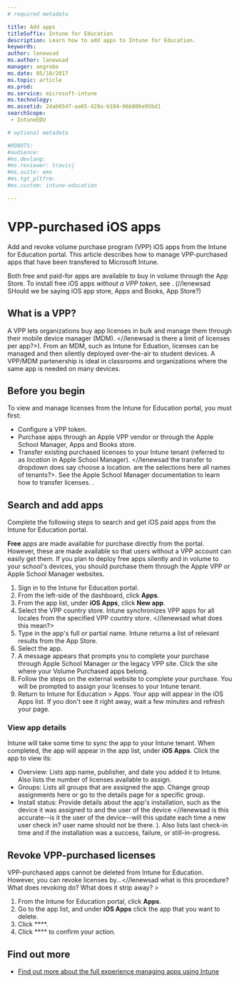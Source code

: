 ```yaml
---
# required metadata

title: Add apps
titleSuffix: Intune for Education
description: Learn how to add apps to Intune for Education.
keywords:
author: lenewsad
ms.author: lanewsad
manager: angrobe
ms.date: 05/10/2017
ms.topic: article
ms.prod:
ms.service: microsoft-intune
ms.technology:
ms.assetid: 24ab6547-aa65-428a-b184-06b806e95bd1
searchScope:
 - IntuneEDU

# optional metadata

#ROBOTS:
#audience:
#ms.devlang:
#ms.reviewer: travisj
#ms.suite: ems
#ms.tgt_pltfrm:
#ms.custom: intune-education

---
```


# VPP-purchased iOS apps

Add and revoke volume purchase program (VPP) iOS apps from the Intune for Education portal. This article describes how to manage VPP-purchased apps that have been transfered to Microsoft Intune. 

Both free and paid-for apps are available to buy in volume through the App Store. To install free iOS apps *without a VPP token*, see <add iOS apps in Intune>. (//lenewsad SHould we be saying iOS app store, Apps and Books, App Store?)

## What is a VPP?
A VPP lets organizations buy app licenses in bulk and manage them through their mobile device manager (MDM). <//lenewsad is there a limit of licenses per app?>). From an MDM, such as Intune for Eduation, licenses can be managed and then silently deployed over-the-air to student devices. A VPP/MDM partenership is ideal in classrooms and organizations where the same app is needed on many devices. 

## Before you begin
To view and manage licenses from the Intune for Education portal, you must first:
* Configure a VPP token. <link to article>
* Purchase apps through an Apple VPP vendor or through the Apple School Manager, Apps and Books store.
* Transfer existing purchased licenses to your Intune tenant (referred to as *location* in Apple School Manager). <//lenewsad the transfer to dropdown does say choose a location. are the selections here all names of tenants?>. See the Apple School Manager documentation to learn how to transfer licenses. <link to Apple docs>.

## Search and add apps
Complete the following steps to search and get iOS paid apps from the Intune for Education portal. 

 **Free** apps are made available for purchase directly from the portal. However, these are made available so that users without a VPP account can easily get them. If you plan to deploy free apps silently and in volume to your school's devices, you should purchase them through the Apple VPP or Apple School Manager websites.  

1. Sign in to the Intune for Education portal.
2. From the left-side of the dashboard, click **Apps**.
3. From the app list, under **iOS Apps**, click **New app**.
4. Select the VPP country store. Intune synchronizes VPP apps for all locales from the specified VPP country store. <//lenewsad what does this mean?>
5. Type in the app's full or partial name. Intune returns a list of relevant results from the App Store. 
6. Select the app. 
7. A message appears that prompts you to complete your purchase through Apple School Manager or the legacy VPP site. Click the site where your Volume Purchased apps belong. 
8. Follow the steps on the external website to complete your purchase. You will be prompted to assign your licenses to your Intune tenant.
9. Return to Intune for Education > Apps. Your app will appear in the iOS Apps list. If you don't see it right away, wait a few minutes and refresh your page.

### View app details
Intune will take some time to sync the app to your Intune tenant. When completed, the app will appear in the app list, under **iOS Apps**. Click the app to view its:

* Overview: Lists app name, publisher, and date you added it to Intune. Also lists the number of licenses available to assign.
* Groups: Lists all groups that are assigned the app. Change group assignments here or go to the details page for a specific group.
* Install status: Provide details about the app's installation, such as the device it was assigned to and the user of the device <//lenewsad is this accurate--is it the user of the device--will this update each time a new user check in? user name should not be there. ). Also lists last check-in time and if the installation was a success, failure, or still-in-progress.

## Revoke VPP-purchased licenses
VPP-purchased apps cannot be deleted from Intune for Education. However, you can revoke licenses by...<//lenewsad what is this procedure? What does revoking do? What does it strip away? >

1. From the Intune for Education portal, click **Apps**.
2. Go to the app list, and under **iOS Apps** click the app that you want to delete.
3. Click ****.
4. Click **** to confirm your action.

## Find out more

- [Find out more about the full experience managing apps using Intune](https://docs.microsoft.com/intune/deploy-use/add-apps)

